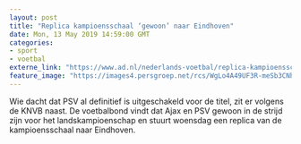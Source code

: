 ```yaml
---
layout: post
title: "Replica kampioensschaal ‘gewoon’ naar Eindhoven"
date: Mon, 13 May 2019 14:59:00 GMT
categories: 
- sport 
- voetbal 
externe_link: "https://www.ad.nl/nederlands-voetbal/replica-kampioensschaal-gewoon-naar-eindhoven~adcdb096/"
feature_image: "https://images4.persgroep.net/rcs/WgLo4A49UF3R-meSb3CNhy6jzgw/diocontent/106039508/_fitwidth/400/?appId=21791a8992982cd8da851550a453bd7f&quality=0.7"
---
```


Wie dacht dat PSV al definitief is uitgeschakeld voor de titel, zit er volgens de KNVB naast. De voetbalbond vindt dat Ajax en PSV gewoon in de strijd zijn voor het landskampioenschap en stuurt woensdag een replica van de kampioensschaal naar Eindhoven.

